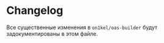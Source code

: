 # Changelog

Все существенные изменения в `on1kel/oas-builder` будут задокументированы в этом файле.